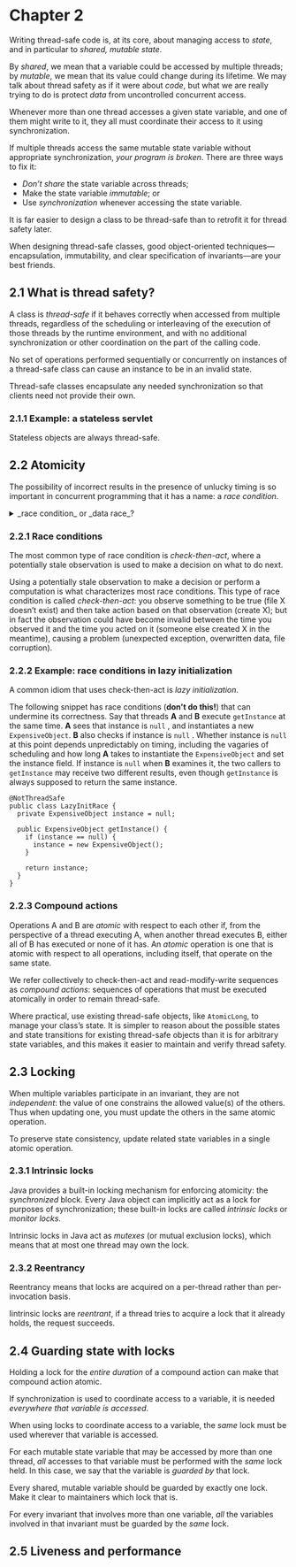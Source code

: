 # Chapter 2

Writing thread-safe code is, at its core, about managing access to _state_, and in particular to _shared, mutable state_.

By _shared_, we mean that a variable could be accessed by multiple threads; by _mutable_, we mean that its value could change during its lifetime. We may talk about thread safety as if it were about _code_, but what we are really trying to do is protect _data_ from uncontrolled concurrent access.

Whenever more than one thread accesses a given state variable, and one of them might write to it, they all must coordinate their access to it using synchronization.

If multiple threads access the same mutable state variable without appropriate synchronization, _your program is broken_. There are three ways to fix it:

* _Don’t share_ the state variable across threads;
* Make the state variable _immutable_; or
* Use _synchronization_ whenever accessing the state variable.

It is far easier to design a class to be thread-safe than to retrofit it for thread safety later.

When designing thread-safe classes, good object-oriented techniques—encapsulation, immutability, and clear specification of invariants—are your best friends.

## 2.1 What is thread safety?

A class is _thread-safe_ if it behaves correctly when accessed from multiple threads, regardless of the scheduling or interleaving of the execution of those threads by the runtime environment, and with no additional synchronization or other coordination on the part of the calling code.

No set of operations performed sequentially or concurrently on instances of a thread-safe class can cause an instance to be in an invalid state.

Thread-safe classes encapsulate any needed synchronization so that clients need not provide their own.

### 2.1.1 Example: a stateless servlet

Stateless objects are always thread-safe.

## 2.2 Atomicity

The possibility of incorrect results in the presence of unlucky timing is so important in concurrent programming that it has a name: a _race condition_.

<details><summary>_race condition_ or _data race_? </summary>The term _race condition_ is often confused with the related term _data race_, which arises when synchronization is not used to coordinate all access to a shared nonfinal field. You risk a data race whenever a thread writes a variable that might next be read by another thread or reads a variable that might have last been written by another thread if both threads do not use synchronization; code with data races has no useful defined semantics under the Java Memory Model. Not all race conditions are data races, and not all data races are race conditions, but they both can cause concurrent programs to fail in unpredictable ways.</details>

### 2.2.1 Race conditions

The most common type of race condition is _check-then-act_, where a potentially stale observation is used to make a decision on what to do next.

Using a potentially stale observation to make a decision or perform a computation is what characterizes most race conditions. This type of race condition is called _check-then-act_: you observe something to be true (file X doesn’t exist) and then take action based on that observation (create X); but in fact the observation could have become invalid between the time you observed it and the time you acted on it (someone else created X in the meantime), causing a problem (unexpected exception, overwritten data, file corruption).

### 2.2.2 Example: race conditions in lazy initialization

A common idiom that uses check-then-act is _lazy initialization_.

The following snippet has race conditions (**don't do this!**) that can undermine its correctness. Say that threads **A** and **B** execute `getInstance` at the same time. **A** sees that instance is `null` , and instantiates a new `ExpensiveObject`. **B** also checks if instance is `null` . Whether instance is `null` at this point depends unpredictably on timing, including the vagaries of scheduling and how long **A** takes to instantiate the `ExpensiveObject` and set the instance field. If instance is `null` when **B** examines it, the two callers to `getInstance` may receive two different results, even though `getInstance` is always supposed to return the same instance.

```
@NotThreadSafe
public class LazyInitRace {
  private ExpensiveObject instance = null;
  
  public ExpensiveObject getInstance() {
    if (instance == null) {
      instance = new ExpensiveObject();
    }
    
    return instance;
  }
}
```
### 2.2.3 Compound actions

Operations A and B are _atomic_ with respect to each other if, from the perspective of a thread executing A, when another thread executes B, either all of B has executed or none of it has. An _atomic_ operation is one that is atomic with respect to all operations, including itself, that operate on the same state.

We refer collectively to check-then-act and read-modify-write sequences as _compound actions_: sequences of operations that must be executed atomically in order to remain thread-safe.

Where practical, use existing thread-safe objects, like `AtomicLong`, to manage your class’s state. It is simpler to reason about the possible states and state transitions for existing thread-safe objects than it is for arbitrary state variables, and this makes it easier to maintain and verify thread safety.

## 2.3 Locking

When multiple variables participate in an invariant, they are not _independent_: the value of one constrains the allowed value(s) of the others. Thus when updating one, you must update the others in the same atomic operation.

To preserve state consistency, update related state variables in a single atomic operation.

### 2.3.1 Intrinsic locks

Java provides a built-in locking mechanism for enforcing atomicity: the _synchronized_ block. Every Java object can implicitly act as a lock for purposes of synchronization; these built-in locks are called _intrinsic locks_ or _monitor locks_.

Intrinsic locks in Java act as _mutexes_ (or mutual exclusion locks), which means that at most one thread may own the lock.

### 2.3.2 Reentrancy

Reentrancy means that locks are acquired on a per-thread rather than per-invocation basis.

Iintrinsic locks are _reentrant_, if a thread tries to acquire a lock that it already holds, the request succeeds.

## 2.4 Guarding state with locks

Holding a lock for the _entire duration_ of a compound action can make that compound action atomic.

If synchronization is used to coordinate access to a variable, it is needed _everywhere that variable is accessed_.

When using locks to coordinate access to a variable, the _same_ lock must be used wherever that variable is accessed.

For each mutable state variable that may be accessed by more than one thread, _all_ accesses to that variable must be performed with the _same_ lock held. In this case, we say that the variable is _guarded by_ that lock.

Every shared, mutable variable should be guarded by exactly one lock. Make it clear to maintainers which lock that is.

For every invariant that involves more than one variable, _all_ the variables involved in that invariant must be guarded by the _same_ lock.

## 2.5 Liveness and performance
